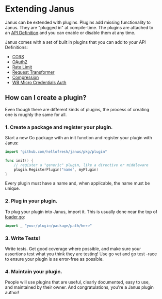 # Extending Janus

Janus can be extended with plugins. Plugins add missing functionality to Janus. They are "plugged in" at compile-time.
The plugins are attached to an [API Definition](../api-definition/README.md) and you can enable or disable them at 
any time.

Janus comes with a set of built in plugins that you can add to your API Definitions: 

* [CORS](cors.md)
* [OAuth2](oauth.md)
* [Rate Limit](rate_limit.md)
* [Request Transformer](request_transformer.md)
* [Compression](compression.md)
* [WB Micro Credentials Auth](wb_micro_credentials_auth.md)

## How can I create a plugin?

Even though there are different kinds of plugins, the process of creating one is roughly the same for all.

### 1. Create a package and register your plugin.

Start a new Go package with an init function and register your plugin with Janus:

```go
import "github.com/hellofresh/janus/pkg/plugin"

func init() {
	// register a "generic" plugin, like a directive or middleware
	plugin.RegisterPlugin("name", myPlugin)
}
```

Every plugin must have a name and, when applicable, the name must be unique.

### 2. Plug in your plugin.

To plug your plugin into Janus, import it. This is usually done near the top of [loader.go](../../pgk/loader/loader.go):

```go
import _ "your/plugin/package/path/here"
```

### 3. Write Tests!

Write tests. Get good coverage where possible, and make sure your assertions test what you think they are testing! Use go vet and go test -race to ensure your plugin is as error-free as possible.

### 4. Maintain your plugin.

People will use plugins that are useful, clearly documented, easy to use, and maintained by their owner.
And congratulations, you're a Janus plugin author!
